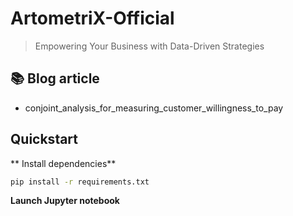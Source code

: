 # ArtometriX-Official

> Empowering Your Business with Data-Driven Strategies

## 📚 Blog article

- conjoint_analysis_for_measuring_customer_willingness_to_pay

## Quickstart

** Install dependencies**

```sh
pip install -r requirements.txt
```

**Launch Jupyter notebook**

```sh

```
